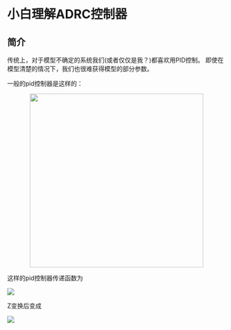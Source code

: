 小白理解ADRC控制器
==========

## 简介
传统上，对于模型不确定的系统我们(或者仅仅是我？)都喜欢用PID控制。
即使在模型清楚的情况下，我们也很难获得模型的部分参数。

一般的pid控制器是这样的：

<div align=center>
<img src="https://imgsa.baidu.com/baike/c0%3Dbaike180%2C5%2C5%2C180%2C60/sign=0c235bc3740e0cf3b4fa46a96b2f997a/5243fbf2b21193132c0f096163380cd790238d97.jpg" width="400"  />
</div>

这样的pid控制器传递函数为

![](http://latex.codecogs.com/gif.latex?G(s)=P+I\\frac{1}{s}+Ds)

Z变换后变成

![](http://latex.codecogs.com/gif.latex?G(z)=k_P+k_I\cdot{T_s}\\frac{1}{z-1}+Dz)